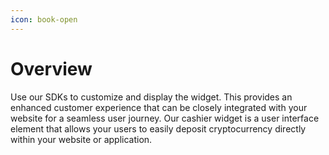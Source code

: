 ```yaml
---
icon: book-open
---
```


# Overview


Use our SDKs to customize and display the widget. 
This provides an enhanced customer experience that can be closely integrated with your website for a seamless user journey. Our cashier widget is a user interface element that allows your users to easily deposit cryptocurrency directly within your website or application.